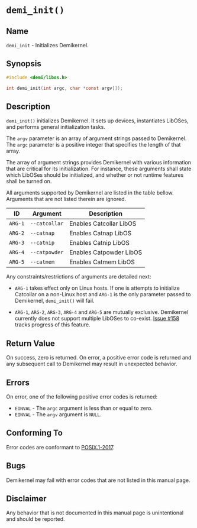 # `demi_init()`

## Name

`demi_init` - Initializes Demikernel.

## Synopsis

```c
#include <demi/libos.h>

int demi_init(int argc, char *const argv[]);
```

## Description

`demi_init()` initializes Demikernel. It sets up devices, instantiates LibOSes, and performs general initialization
tasks.

The `argv` parameter is an array of argument strings passed to Demikernel. The `argc` parameter is a positive integer
that specifies the length of that array.

The array of argument strings provides Demikernel with various information that are critical for its initialization. For
instance, these arguments shall state which LibOSes should be initialized, and whether or not runtime features shall be
turned on.

All arguments supported by Demikernel are listed in the table bellow. Arguments that are not listed therein are ignored.

|ID       | Argument      | Description             |
|---------|---------------|-------------------------|
| `ARG-1` | `--catcollar` | Enables Catcollar LibOS |
| `ARG-2` | `--catnap`    | Enables Catnap LibOS    |
| `ARG-3` | `--catnip`    | Enables Catnip LibOS    |
| `ARG-4` | `--catpowder` | Enables Catpowder LibOS |
| `ARG-5` | `--catmem`    | Enables Catmem LibOS    |

 Any constraints/restrictions of arguments are detailed next:

- `ARG-1` takes effect only on Linux hosts. If one is attempts to initialize Catcollar on a non-Linux host and `ARG-1`
is the only parameter passed to Demikernel, `demi_init()` will fail.

- `ARG-1`, `ARG-2`, `ARG-3`, `ARG-4` and `ARG-5` are mutually exclusive. Demikernel currently does not support multiple
LibOSes to co-exist. [Issue #158](https://github.com/demikernel/demikernel/issues/158) tracks progress of this feature.

## Return Value

On success, zero is returned. On error, a positive error code is returned and any subsequent call to Demikernel may
result in unexpected behavior.

## Errors

On error, one of the following positive error codes is returned:

- `EINVAL` - The `argc` argument is less than or equal to zero.
- `EINVAL` - The `argv` argument is `NULL`.

## Conforming To

Error codes are conformant to [POSIX.1-2017](https://pubs.opengroup.org/onlinepubs/9699919799/nframe.html).

## Bugs

Demikernel may fail with error codes that are not listed in this manual page.

## Disclaimer

Any behavior that is not documented in this manual page is unintentional and should be reported.
